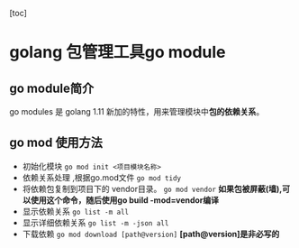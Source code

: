 [toc]

# golang 包管理工具go module

## go module简介

go modules 是 golang 1.11 新加的特性，用来管理模块中**包的依赖关系**。

## go mod 使用方法

- 初始化模块 `go mod init <项目模块名称>`
- 依赖关系处理 ,根据go.mod文件 `go mod tidy`
- 将依赖包复制到项目下的 vendor目录。 `go mod vendor` **如果包被屏蔽(墙),可以使用这个命令，随后使用go build -mod=vendor编译**
- 显示依赖关系 `go list -m all`
- 显示详细依赖关系 `go list -m -json all`
- 下载依赖 `go mod download [path@version]` **[path@version]是非必写的**


